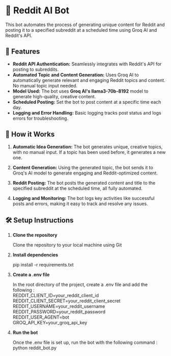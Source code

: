 # 🤖 Reddit AI Bot

This bot automates the process of generating unique content for Reddit and posting it to a specified subreddit at a scheduled time using Groq AI and Reddit's API.

## 🌟 Features

- **Reddit API Authentication:** Seamlessly integrates with Reddit's API for posting to subreddits.
- **Automated Topic and Content Generation:** Uses Groq AI to automatically generate relevant and engaging Reddit topics and content. No manual topic input needed.
- **Model Used:** The bot uses **Groq AI's llama3-70b-8192** model to generate high-quality, creative content.
- **Scheduled Posting:** Set the bot to post content at a specific time each day.
- **Logging and Error Handling:** Basic logging tracks post status and logs errors for troubleshooting.

## 🔄 How it Works

1. **Automatic Idea Generation:** The bot generates unique, creative topics, with no manual input. If a topic has been used before, it generates a new one.
  
2. **Content Generation:** Using the generated topic, the bot sends it to Groq's AI model to generate engaging and Reddit-optimized content.

3. **Reddit Posting:** The bot posts the generated content and title to the specified subreddit at the scheduled time, all fully automated.

4. **Logging and Monitoring:** The bot logs key activities like successful posts and errors, making it easy to track and resolve any issues.


## 🛠️ Setup Instructions

1. **Clone the repository**

   Clone the repository to your local machine using Git

3. **Install dependencies**

   pip install -r requirements.txt

3. **Create a .env file**

   In the root directory of the project, create a .env file and add the following :<br>
   REDDIT_CLIENT_ID=your_reddit_client_id<br>
   REDDIT_CLIENT_SECRET=your_reddit_client_secret<br>
   REDDIT_USERNAME=your_reddit_username<br>
   REDDIT_PASSWORD=your_reddit_password<br>
   REDDIT_USER_AGENT=bot<br>
   GROQ_API_KEY=your_groq_api_key

5. **Run the bot**

   Once the .env file is set up, run the bot with the following command :<br>
   python reddit_bot.py
